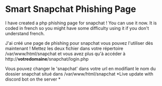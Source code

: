 <h1>Smart Snapchat Phishing Page</h1>
I have created a php phishing page for snapchat ! You can use it now. It is coded in french so you might have some difficulty using it if you don't understand french.

J'ai créé une page de phishing pour snapchat vous pouvez l'utiliser dès maintenant ! Mettez les deux fichier dans votre répertoire /var/www/html/snapchat et vous avez plus qu'à accéder
à http://**votredomaine**/snapchat/login.php

Vous pouvez changer le 'snapchat' dans votre url en modifiant le nom du dossier snapchat situé dans /var/www/html/snapchat
*Live update with discord bot on the server *
